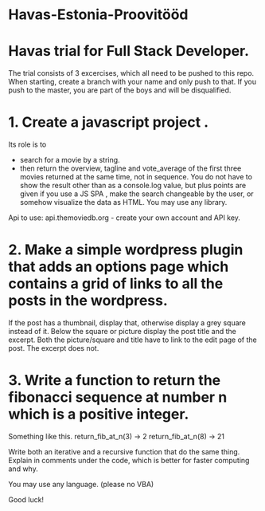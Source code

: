 # Havas-Estonia-Proovitööd
# Havas trial for Full Stack Developer. 

The trial consists of 3 excercises, which all need to be pushed to this repo.
When starting, create a branch with your name and only push to that. 
If you push to the master, you are part of the boys and will be disqualified.

# 1.	Create a javascript project . 
Its role is to 
- search for a movie by a string.
- then return the overview, tagline and vote_average  of the first three movies returned at the same time, not in sequence. 
You do not have to show the result other than as a console.log value, but plus points are given if you use a JS SPA , make the search changeable by the user, or somehow visualize the data as HTML. You may use any library.

Api to use: api.themoviedb.org  - create your own account and API key.

# 2.	Make a simple wordpress plugin that adds an options page which contains a grid of links to all the posts in the wordpress.
If the post has a thumbnail, display that, otherwise display a grey square instead of it. Below the square or picture display the post title and the excerpt. Both the picture/square and title have to link to the edit page of the post. The excerpt does not.

# 3.	Write a function to return the fibonacci sequence at number n which is a positive integer.
Something like this. 
return_fib_at_n(3) -> 2
return_fib_at_n(8) -> 21

Write both an iterative and a recursive function that do the same thing.
Explain in comments under the code, which is better for faster computing and why.

You may use any language. (please no VBA)


Good luck!
	
